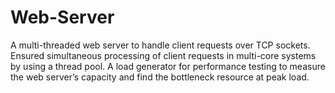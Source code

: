 # Web-Server
A multi-threaded web server to handle client requests over TCP sockets.
Ensured simultaneous processing of client requests in multi-core systems by using a thread pool.
A load generator for performance testing to measure the web server’s capacity and find the bottleneck resource at peak load.
